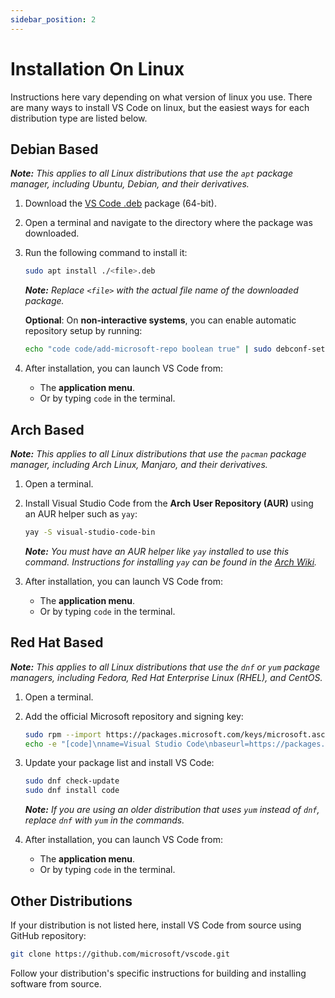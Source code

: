 ```yaml
---
sidebar_position: 2
---
```


# Installation On Linux

Instructions here vary depending on what version of linux you use. There are many ways to install VS Code on linux, but the easiest ways for each distribution type are listed below.

## Debian Based

_**Note:** This applies to all Linux distributions that use the `apt` package manager, including Ubuntu, Debian, and their derivatives._

1. Download the [VS Code .deb](https://go.microsoft.com/fwlink/?LinkID=760868) package (64-bit).

2. Open a terminal and navigate to the directory where the package was downloaded.

3. Run the following command to install it:

   ```bash
   sudo apt install ./<file>.deb
   ```

   _**Note:** Replace `<file>` with the actual file name of the downloaded package._

   **Optional**: On **non-interactive systems**, you can enable automatic repository setup by running:

   ```bash
   echo "code code/add-microsoft-repo boolean true" | sudo debconf-set-selections
   ```

4. After installation, you can launch VS Code from:

   - The **application menu**.
   - Or by typing `code` in the terminal.

## Arch Based

_**Note:** This applies to all Linux distributions that use the `pacman` package manager, including Arch Linux, Manjaro, and their derivatives._

1. Open a terminal.

2. Install Visual Studio Code from the **Arch User Repository (AUR)** using an AUR helper such as `yay`:

   ```bash
   yay -S visual-studio-code-bin
   ```

   _**Note:** You must have an AUR helper like `yay` installed to use this command. Instructions for installing `yay` can be found in the [Arch Wiki](https://wiki.archlinux.org/title/AUR_helpers#yay)._

3. After installation, you can launch VS Code from:

   - The **application menu**.
   - Or by typing `code` in the terminal.

## Red Hat Based

_**Note:** This applies to all Linux distributions that use the `dnf` or `yum` package managers, including Fedora, Red Hat Enterprise Linux (RHEL), and CentOS._

1. Open a terminal.

2. Add the official Microsoft repository and signing key:

   ```bash
   sudo rpm --import https://packages.microsoft.com/keys/microsoft.asc
   echo -e "[code]\nname=Visual Studio Code\nbaseurl=https://packages.microsoft.com/yumrepos/vscode\nenabled=1\nautorefresh=1\ntype=rpm-md\ngpgcheck=1\ngpgkey=https://packages.microsoft.com/keys/microsoft.asc" | sudo tee /etc/yum.repos.d/vscode.repo > /dev/null
   ```

3. Update your package list and install VS Code:

   ```bash
   sudo dnf check-update
   sudo dnf install code
   ```

   _**Note:** If you are using an older distribution that uses `yum` instead of `dnf`, replace `dnf` with `yum` in the commands._

4. After installation, you can launch VS Code from:

   - The **application menu**.
   - Or by typing `code` in the terminal.

## Other Distributions

If your distribution is not listed here, install VS Code from source using GitHub repository:

```bash
git clone https://github.com/microsoft/vscode.git
```

Follow your distribution's specific instructions for building and installing software from source.
